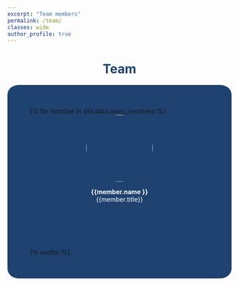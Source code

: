 ```yaml
---
excerpt: "Team members"
permalink: /team/
classes: wide
author_profile: true
---
```


<style> 
#boxcolor {
  background-color: #1F416F ;
  border-radius: 5%;
  padding: 50px;
} 
.teamImage{
    width: 150px;
    height: 150px;
    object-fit: cover;
    border-radius: 50%;
    display: block;
    margin-left: auto;
    margin-right: auto;
} 

.centeralign {
  text-align: center;
  color: white;
}
.centeralign2 {
  text-align: center;
  color: #1F416F;
}
</style>

<h1 class="centeralign2"> <b>Team </b></h1>

<div class="container">
<div id="boxcolor">
<div class="row">
  {% for member in site.data.team_members %}
  <div class="col-md-4" style="height:300px;">
    <a href="{{member.url}}">
    <div class="mask">
      <img src="/flab-test/assets/images/teampic/{{ member.photo}}" width="25%" class="image teamImage">
    </div>
    </a>
      <p class="centeralign"> <b>{{member.name }}</b>
      <br> {{member.title}} </p>
  </div>
  {% endfor %}
</div>
</div>
</div>

<style> 
.row::after {
  content: "";
  clear: both;
  display: table;
}
</style>